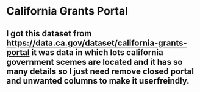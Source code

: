 # California Grants Portal

## I got this dataset from https://data.ca.gov/dataset/california-grants-portal it was data in which lots california government scemes are located and it has so many details so I just need remove closed portal and unwanted columns to make it userfreindly.
